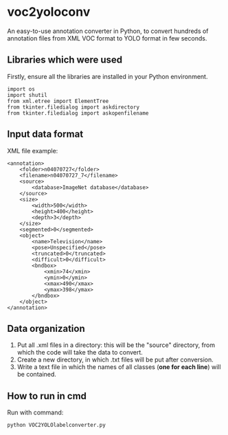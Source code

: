 # voc2yoloconv
An easy-to-use annotation converter in Python, to convert hundreds of annotation files from XML VOC format to YOLO format in few seconds.  
## Libraries which were used
Firstly, ensure all the libraries are installed in your Python environment.  
```
import os
import shutil
from xml.etree import ElementTree
from tkinter.filedialog import askdirectory
from tkinter.filedialog import askopenfilename
```
## Input data format
XML file example:
```
<annotation>
	<folder>n04070727</folder>
	<filename>n04070727_7</filename>
	<source>
		<database>ImageNet database</database>
	</source>
	<size>
		<width>500</width>
		<height>400</height>
		<depth>3</depth>
	</size>
	<segmented>0</segmented>
	<object>
		<name>Television</name>
		<pose>Unspecified</pose>
		<truncated>0</truncated>
		<difficult>0</difficult>
		<bndbox>
			<xmin>74</xmin>
			<ymin>0</ymin>
			<xmax>490</xmax>
			<ymax>398</ymax>
		</bndbox>
	</object>
</annotation>
```
## Data organization
1. Put all .xml files in a directory: this will be the "source" directory, from which the code will take the data to convert.   
2. Create a new directory, in which .txt files will be put after conversion. 
3. Write a text file in which the names of all classes (**one for each line**) will be contained.  
## How to run in cmd
Run with command:
```
python VOC2YOLOlabelconverter.py
```
